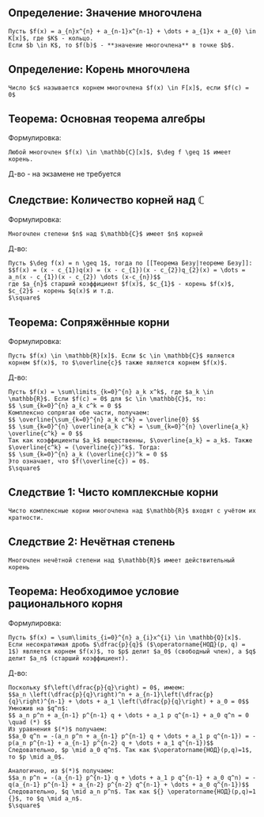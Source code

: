 ## Определение: Значение многочлена
```spoiler-markdown
Пусть $f(x) = a_{n}x^{n} + a_{n-1}x^{n-1} + \dots + a_{1}x + a_{0} \in K[x]$, где $K$ - кольцо.
Если $b \in K$, то $f(b)$ - **значение многочлена** в точке $b$.
```

## Определение: Корень многочлена
```spoiler-markdown
Число $c$ называется корнем многочлена $f(x) \in F[x]$, если $f(c) = 0$
```

## Теорема: Основная теорема алгебры
Формулировка:
```spoiler-markdown
Любой многочлен $f(x) \in \mathbb{C}[x]$, $\deg f \geq 1$ имеет корень.
```

Д-во - на экзамене не требуется

## Следствие: Количество корней над $\mathbb{C}$
Формулировка:
```spoiler-markdown
Многочлен степени $n$ над $\mathbb{C}$ имеет $n$ корней
```

Д-во:
```spoiler-markdown
Пусть $\deg f(x) = n \geq 1$, тогда по [[Теорема Безу|теореме Безу]]:
$$f(x) = (x - c_{1})q(x) = (x - c_{1})(x - c_{2})q_{2}(x) = \dots = a_n(x - c_{1})(x - c_{2}) \dots (x-c_{n})$$
где $a_{n}$ старший коэффициент $f(x)$, $c_{1}$ - корень $f(x)$, $c_{2}$ - корень $q(x)$ и т.д.
$\square$
```

## Теорема: Сопряжённые корни
Формулировка:
```spoiler-markdown
Пусть $f(x) \in \mathbb{R}[x]$. Если $c \in \mathbb{C}$ является корнем $f(x)$, то $\overline{c}$ также является корнем $f(x)$.
```

Д-во:
```spoiler-markdown
Пусть $f(x) = \sum\limits_{k=0}^{n} a_k x^k$, где $a_k \in \mathbb{R}$. Если $f(c) = 0$ для $c \in \mathbb{C}$, то:
$$ \sum_{k=0}^{n} a_k c^k = 0 $$
Комплексно сопрягая обе части, получаем:
$$ \overline{\sum_{k=0}^{n} a_k c^k} = \overline{0} $$
$$ \sum_{k=0}^{n} \overline{a_k c^k} = \sum_{k=0}^{n} \overline{a_k} \overline{c^k} = 0 $$
Так как коэффициенты $a_k$ вещественны, $\overline{a_k} = a_k$. Также $\overline{c^k} = (\overline{c})^k$. Тогда:
$$ \sum_{k=0}^{n} a_k (\overline{c})^k = 0 $$
Это означает, что $f(\overline{c}) = 0$.
$\square$
```

## Следствие 1: Чисто комплексные корни
```spoiler-markdown
Чисто комплексные корни многочлена над $\mathbb{R}$ входят с учётом их кратности.
```

## Следствие 2: Нечётная степень
```spoiler-markdown
Многочлен нечётной степени над $\mathbb{R}$ имеет действительный корень
```

## Теорема: Необходимое условие рационального корня
Формулировка:
```spoiler-markdown
Пусть $f(x) = \sum\limits_{i=0}^{n} a_{i}x^{i} \in \mathbb{Q}[x]$. Если несократимая дробь $\dfrac{p}{q}$ ($\operatorname{НОД}(p, q) = 1$) является корнем $f(x)$, то $p$ делит $a_0$ (свободный член), а $q$ делит $a_n$ (старший коэффициент).
```

Д-во:
```spoiler-markdown
Поскольку $f\left(\dfrac{p}{q}\right) = 0$, имеем:
$$a_n \left(\dfrac{p}{q}\right)^n + a_{n-1}\left(\dfrac{p}{q}\right)^{n-1} + \dots + a_1 \left(\dfrac{p}{q}\right) + a_0 = 0$$
Умножив на $q^n$:
$$ a_n p^n + a_{n-1} p^{n-1} q + \dots + a_1 p q^{n-1} + a_0 q^n = 0 \quad (*) $$
Из уравнения $(*)$ получаем:
$$a_0 q^n = -(a_n p^n + a_{n-1} p^{n-1} q + \dots + a_1 p q^{n-1}) = -p(a_n p^{n-1} + a_{n-1} p^{n-2} q + \dots + a_1 q^{n-1})$$
Следовательно, $p \mid a_0 q^n$. Так как $\operatorname{НОД}(p,q)=1$, то $p \mid a_0$.

Аналогично, из $(*)$ получаем:
$$a_n p^n = -(a_{n-1} p^{n-1} q + \dots + a_1 p q^{n-1} + a_0 q^n) = -q(a_{n-1} p^{n-1} + a_{n-2} p^{n-2} q^{n-1} + \dots + a_0 q^{n-1})$$
Следовательно, $q \mid a_n p^n$. Так как ${} \operatorname{НОД}(p,q)=1 {}$, то $q \mid a_n$.
$\square$
```
